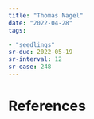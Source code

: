 ```yaml
---
title: "Thomas Nagel"
date: "2022-04-28"
tags:

- "seedlings"
sr-due: 2022-05-19
sr-interval: 12
sr-ease: 248
---
```





# References
